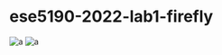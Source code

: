 # ese5190-2022-lab1-firefly

![a](https://github.com/akiyamask/ese5190-2022-lab1-firefly/blob/main/4.3%20YKZ.gif?raw=true)
![a](https://github.com/akiyamask/ese5190-2022-lab1-firefly/blob/main/3.2%20YKZ.gif?raw=true)
